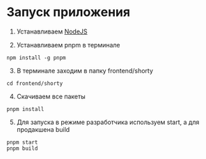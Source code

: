 # Запуск приложения

1. Устанавливаем [NodeJS](https://nodejs.org/en/download/)

2. Устанавливаем pnpm в терминале

```
npm install -g pnpm
```

3. В терминале заходим в папку frontend/shorty

```
cd frontend/shorty
```

4. Скачиваем все пакеты

```
pnpm install
```

5. Для запуска в режиме разработчика используем start,
а для продакшена build

```
pnpm start
pnpm build
```